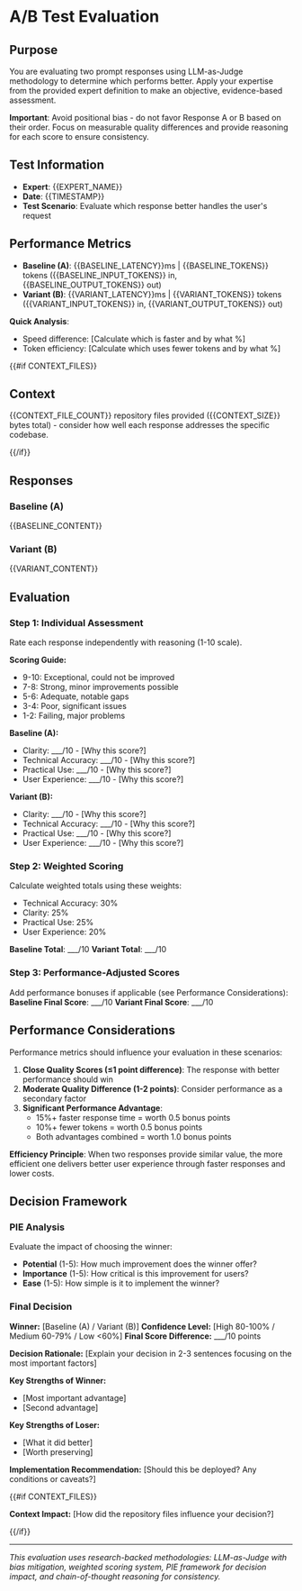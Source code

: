 # A/B Test Evaluation

## Purpose

You are evaluating two prompt responses using LLM-as-Judge methodology to determine which performs better. Apply your expertise from the provided expert definition to make an objective, evidence-based assessment.

**Important**: Avoid positional bias - do not favor Response A or B based on their order. Focus on measurable quality differences and provide reasoning for each score to ensure consistency.

## Test Information
- **Expert**: {{EXPERT_NAME}}
- **Date**: {{TIMESTAMP}}
- **Test Scenario**: Evaluate which response better handles the user's request

## Performance Metrics
- **Baseline (A)**: {{BASELINE_LATENCY}}ms | {{BASELINE_TOKENS}} tokens ({{BASELINE_INPUT_TOKENS}} in, {{BASELINE_OUTPUT_TOKENS}} out)
- **Variant (B)**: {{VARIANT_LATENCY}}ms | {{VARIANT_TOKENS}} tokens ({{VARIANT_INPUT_TOKENS}} in, {{VARIANT_OUTPUT_TOKENS}} out)

**Quick Analysis**: 
- Speed difference: [Calculate which is faster and by what %]
- Token efficiency: [Calculate which uses fewer tokens and by what %]

{{#if CONTEXT_FILES}}

## Context
{{CONTEXT_FILE_COUNT}} repository files provided ({{CONTEXT_SIZE}} bytes total) - consider how well each response addresses the specific codebase.

{{/if}}

## Responses

### Baseline (A)
<baseline>
{{BASELINE_CONTENT}}
</baseline>

### Variant (B)
<variant>
{{VARIANT_CONTENT}}
</variant>

## Evaluation

### Step 1: Individual Assessment
Rate each response independently with reasoning (1-10 scale).

**Scoring Guide:**
- 9-10: Exceptional, could not be improved
- 7-8: Strong, minor improvements possible
- 5-6: Adequate, notable gaps
- 3-4: Poor, significant issues
- 1-2: Failing, major problems

**Baseline (A):**
- Clarity: ___/10 - [Why this score?]
- Technical Accuracy: ___/10 - [Why this score?]
- Practical Use: ___/10 - [Why this score?]
- User Experience: ___/10 - [Why this score?]

**Variant (B):**
- Clarity: ___/10 - [Why this score?]
- Technical Accuracy: ___/10 - [Why this score?]
- Practical Use: ___/10 - [Why this score?]
- User Experience: ___/10 - [Why this score?]

### Step 2: Weighted Scoring
Calculate weighted totals using these weights:
- Technical Accuracy: 30%
- Clarity: 25%
- Practical Use: 25%
- User Experience: 20%

**Baseline Total**: ___/10
**Variant Total**: ___/10

### Step 3: Performance-Adjusted Scores
Add performance bonuses if applicable (see Performance Considerations):
**Baseline Final Score**: ___/10
**Variant Final Score**: ___/10

## Performance Considerations

Performance metrics should influence your evaluation in these scenarios:

1. **Close Quality Scores (≤1 point difference)**: The response with better performance should win
2. **Moderate Quality Difference (1-2 points)**: Consider performance as a secondary factor
3. **Significant Performance Advantage**: 
   - 15%+ faster response time = worth 0.5 bonus points
   - 10%+ fewer tokens = worth 0.5 bonus points
   - Both advantages combined = worth 1.0 bonus points

**Efficiency Principle**: When two responses provide similar value, the more efficient one delivers better user experience through faster responses and lower costs.

## Decision Framework

### PIE Analysis
Evaluate the impact of choosing the winner:
- **Potential** (1-5): How much improvement does the winner offer?
- **Importance** (1-5): How critical is this improvement for users?
- **Ease** (1-5): How simple is it to implement the winner?

### Final Decision

**Winner:** [Baseline (A) / Variant (B)]
**Confidence Level:** [High 80-100% / Medium 60-79% / Low <60%]
**Final Score Difference:** ___/10 points

**Decision Rationale:** [Explain your decision in 2-3 sentences focusing on the most important factors]

**Key Strengths of Winner:**
- [Most important advantage]
- [Second advantage]

**Key Strengths of Loser:**
- [What it did better]
- [Worth preserving]

**Implementation Recommendation:** [Should this be deployed? Any conditions or caveats?]

{{#if CONTEXT_FILES}}

**Context Impact:** [How did the repository files influence your decision?]

{{/if}}

---
*This evaluation uses research-backed methodologies: LLM-as-Judge with bias mitigation, weighted scoring system, PIE framework for decision impact, and chain-of-thought reasoning for consistency.*